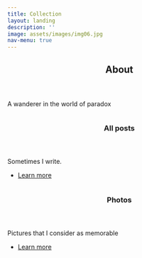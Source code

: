 ```yaml
---
title: Collection
layout: landing
description: ''
image: assets/images/img06.jpg
nav-menu: true
---
```


<!-- Main -->
<div id="main">

<!-- One -->
<section id="one">
	<div class="inner">
		<header class="major">
			<h2>About</h2>
		</header>
		<p>A wanderer in the world of paradox</p>
	</div>
</section>

<!-- Two -->
<section id="two" class="spotlights">
	<section>
		<a href="all_posts.html" class="image">
			<img src="{% link assets/images/img03.jpg %}" alt="" data-position="top center" />
		</a>
		<div class="content">
			<div class="inner">
				<header class="major">
					<h3>All posts</h3>
				</header>
				<p>Sometimes I write.</p>
				<ul class="actions">
					<li><a href="all_posts.html" class="button">Learn more</a></li>
				</ul>
			</div>
		</div>
	</section>
	<section>
		<a href="elements.html" class="image">
			<img src="{% link assets/images/img02.jpg %}" alt="" data-position="center center" />
		</a>
		<div class="content">
			<div class="inner">
				<header class="major">
					<h3>Photos</h3>
				</header>
				<p>Pictures that I consider as memorable </p>
				<ul class="actions">
					<li><a href="elements.html" class="button">Learn more</a></li>
				</ul>
			</div>
		</div>
	</section>
</section>

</div>
